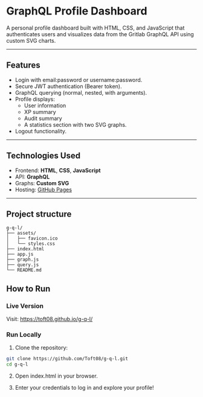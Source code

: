 # GraphQL Profile Dashboard

A personal profile dashboard built with HTML, CSS, and JavaScript that authenticates users and visualizes data from the Gritlab GraphQL API using custom SVG charts.

---

## Features

- Login with email:password or username:password.
- Secure JWT authentication (Bearer token).
- GraphQL querying (normal, nested, with arguments).
- Profile displays:
  - User information
  - XP summary
  - Audit summary
  - A statistics section with two SVG graphs.
- Logout functionality.

---

## Technologies Used

- Frontend: **HTML**, **CSS**, **JavaScript**
- API: **GraphQL**
- Graphs: **Custom SVG**
- Hosting: [GitHub Pages](https://toft08.github.io/g-q-l/)

---

## Project structure

```
g-q-l/
├── assets/
│   ├── favicon.ico
│   └── styles.css
├── index.html
├── app.js
├── graph.js
├── query.js
└── README.md

```

## How to Run

### Live Version

Visit: https://toft08.github.io/g-q-l/

### Run Locally

1. Clone the repository:

```bash
git clone https://github.com/Toft08/g-q-l.git
cd g-q-l
```

2. Open index.html in your browser.

3. Enter your credentials to log in and explore your profile!
